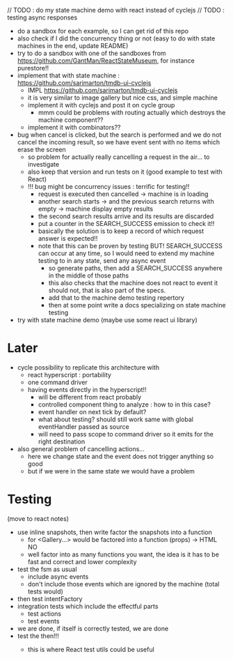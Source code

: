 // TODO : do my state machine demo with react instead of cyclejs
// TODO : testing async responses
- do a sandbox for each example, so I can get rid of this repo
- also check if I did the concurrency thing or not (easy to do with state machines in the end, 
update README)
- try to do a sandbox with one of the sandboxes from https://github.com/GantMan/ReactStateMuseum,
 for instance purestore!!
- implement that with state machine : https://github.com/sarimarton/tmdb-ui-cyclejs
  - IMPL https://github.com/sarimarton/tmdb-ui-cyclejs
  - it is very similar to image gallery but nice css, and simple machine
  - implement it with cyclejs and post it on cycle group
    - mmm could be problems with routing actually which destroys the machine component??
  - implement it with combinators??
- bug when cancel is clicked, but the search is performed and we do not cancel the incoming 
result, so we have event sent with no items which erase the screen
  - so problem for actually really cancelling a request in the air... to investigate
  - also keep that version and run tests on it (good example to test with React)
  - !!! bug might be concurrency issues : terrific for testing!!
    - request is executed then cancelled -> machine is in loading
    - another search starts -> and the previous search returns with empty -> machine display 
    empty results
    - the second search results arrive and its results are discarded
    - put a counter in the SEARCH_SUCCESS emission to check it!!
    - basically the solution is to keep a record of which request answer is expected!!
    - note that this can be proven by testing BUT! SEARCH_SUCCESS can occur at any time, so I 
    would need to extend my machine testing to in any state, send any async event
      - so generate paths, then add a SEARCH_SUCCESS anywhere in the middle of those paths
      - this also checks that the machine does not react to event it should not, that is also 
      part of the specs.
      - add that to the machine demo testing repertory
      - then at some point write a docs specializing on state machine testing
- try with state machine demo (maybe use some react ui library)

# Later
- cycle possibility to replicate this architecture with
  - react hyperscript : portability
  - one command driver
  - having events directly in the hyperscript!!
    - will be different from react probably
    - controlled component thing to analyze : how to in this case?
    - event handler on next tick by default?
    - what about testing? should still work same with global eventHandler passed as source
    - will need to pass scope to command driver so it emits for the right destination
- also general problem of cancelling actions... 
  - here we change state and the event does not trigger anything so good
  - but if we were in the same state we would have a problem

# Testing
(move to react notes) 
- use inline snapshots, then write factor the snapshots into a function
  - for <Gallery...> would be factored into a function (props) -> HTML NO
  - well factor into as many functions you want, the idea is it has to be fast and correct and 
  lower complexity
- test the fsm as usual
  - include async events
  - don't include those events which are ignored by the machine (total tests would)
- then test intentFactory
- integration tests which include the effectful parts
  - test actions
  - test events
- we are done, if <Machine> itself is correctly tested, we are done
- test the <Machine> then!!!
  - this is where React test utils could be useful
